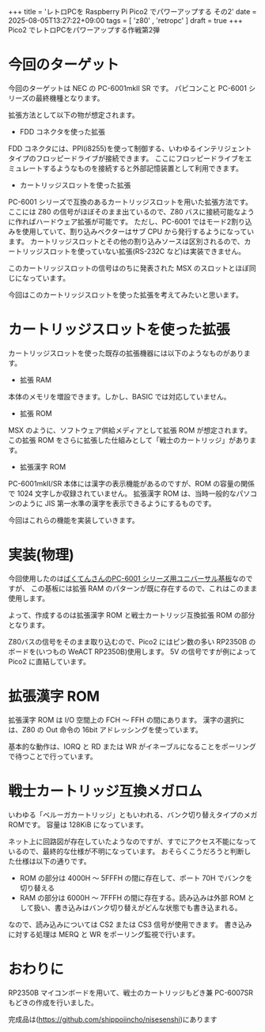 +++
title = 'レトロPCを Raspberry Pi Pico2 でパワーアップする その2'
date = 2025-08-05T13:27:22+09:00
tags =  [ 'z80' , 'retropc' ]
draft = true
+++
Pico2 でレトロPCをパワーアップする作戦第2弾

# 今回のターゲット

今回のターゲットは NEC の PC-6001mkII SR です。
パピコンこと PC-6001 シリーズの最終機種となります。

拡張方法として以下の物が想定されます。

- FDD コネクタを使った拡張

FDD コネクタには、PPI(i8255)を使って制御する、いわゆるインテリジェントタイプのフロッピードライブが接続できます。
ここにフロッピードライブをエミュレートするようなものを接続すると外部記憶装置として利用できます。

- カートリッジスロットを使った拡張

PC-6001 シリーズで互換のあるカートリッジスロットを用いた拡張方法です。
ここには Z80 の信号がほぼそのまま出ているので、Z80 バスに接続可能なように作ればハードウェア拡張が可能です。
ただし、PC-6001 ではモード2割り込みを使用していて、割り込みベクターはサブ CPU から発行するようになっています。
カートリッジスロットとその他の割り込みソースは区別されるので、カートリッジスロットを使っていない拡張(RS-232C など)は実装できません。

このカートリッジスロットの信号はのちに発表された MSX のスロットとほぼ同じになっています。

今回はこのカートリッジスロットを使った拡張を考えてみたいと思います。

# カートリッジスロットを使った拡張

カートリッジスロットを使った既存の拡張機器には以下のようなものがあります。

- 拡張 RAM

本体のメモリを増設できます。しかし、BASIC では対応していません。

- 拡張 ROM

MSX のように、ソフトウェア供給メディアとして拡張 ROM が想定されます。
この拡張 ROM をさらに拡張した仕組みとして「戦士のカートリッジ」があります。

- 拡張漢字 ROM

PC-6001mkII/SR 本体には漢字の表示機能があるのですが、ROM の容量の関係で 1024 文字しか収録されていません。
拡張漢字 ROM は、当時一般的なパソコンのように JIS 第一水準の漢字を表示できるようにするものです。

今回はこれらの機能を実装していきます。

# 実装(物理)

今回使用したのは[ばくてんさんのPC-6001 シリーズ用ユニバーサル基板](https://bakutendo.net/blog-entry-428.html)なのですが、
この基板には拡張 RAM のパターンが既に存在するので、これはこのまま使用します。

よって、作成するのは拡張漢字 ROM と戦士カートリッジ互換拡張 ROM の部分となります。

Z80バスの信号をそのまま取り込むので、Pico2 にはピン数の多い RP2350B のボードを(いつもの WeACT RP2350B)使用します。
5V の信号ですが例によって Pico2 に直結しています。

# 拡張漢字 ROM

拡張漢字 ROM は I/O 空間上の FCH ～ FFH の間にあります。
漢字の選択には、Z80 の Out 命令の 16bit アドレッシングを使っています。

基本的な動作は、IORQ と RD または WR がイネーブルになることをポーリングで待つことで行っています。

# 戦士カートリッジ互換メガロム

いわゆる「ベルーガカートリッジ」ともいわれる、バンク切り替えタイプのメガROMです。
容量は 128KiB になっています。

ネット上に回路図が存在していたようなのですが、すでにアクセス不能になっているので、最終的な仕様が不明になっています。
おそらくこうだろうと判断した仕様は以下の通りです。

- ROM の部分は 4000H ～ 5FFFH の間に存在して、ポート 70H でバンクを切り替える
- RAM の部分は 6000H ～ 7FFFH の間に存在する。読み込みは外部 ROM として扱い、書き込みはバンク切り替えがどんな状態でも書き込まれる。

なので、読み込みについては CS2 または CS3 信号が使用できます。
書き込みに対する処理は MERQ と WR をポーリング監視で行います。

# おわりに

RP2350B マイコンボードを用いて、戦士のカートリッジもどき兼 PC-6007SR もどきの作成を行いました。

完成品は(https://github.com/shippoiincho/nisesenshi)にあります